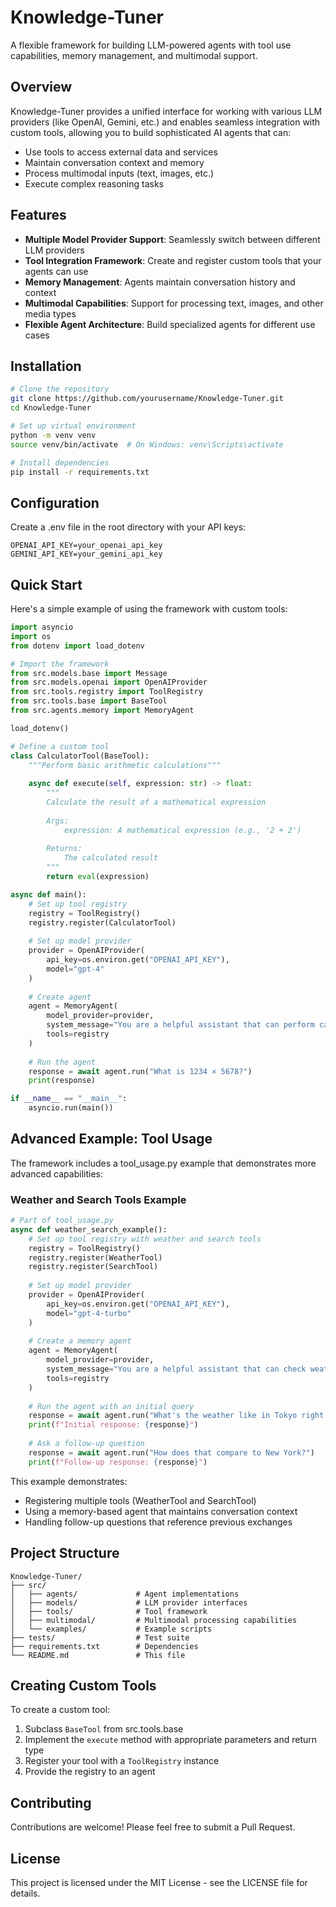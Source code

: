 # Knowledge-Tuner

A flexible framework for building LLM-powered agents with tool use capabilities, memory management, and multimodal support.

## Overview

Knowledge-Tuner provides a unified interface for working with various LLM providers (like OpenAI, Gemini, etc.) and enables seamless integration with custom tools, allowing you to build sophisticated AI agents that can:

- Use tools to access external data and services
- Maintain conversation context and memory
- Process multimodal inputs (text, images, etc.)
- Execute complex reasoning tasks

## Features

- **Multiple Model Provider Support**: Seamlessly switch between different LLM providers
- **Tool Integration Framework**: Create and register custom tools that your agents can use
- **Memory Management**: Agents maintain conversation history and context
- **Multimodal Capabilities**: Support for processing text, images, and other media types
- **Flexible Agent Architecture**: Build specialized agents for different use cases

## Installation

```bash
# Clone the repository
git clone https://github.com/yourusername/Knowledge-Tuner.git
cd Knowledge-Tuner

# Set up virtual environment
python -m venv venv
source venv/bin/activate  # On Windows: venv\Scripts\activate

# Install dependencies
pip install -r requirements.txt
```

## Configuration

Create a .env file in the root directory with your API keys:

```
OPENAI_API_KEY=your_openai_api_key
GEMINI_API_KEY=your_gemini_api_key
```

## Quick Start

Here's a simple example of using the framework with custom tools:

```python
import asyncio
import os
from dotenv import load_dotenv

# Import the framework
from src.models.base import Message
from src.models.openai import OpenAIProvider
from src.tools.registry import ToolRegistry
from src.tools.base import BaseTool
from src.agents.memory import MemoryAgent

load_dotenv()

# Define a custom tool
class CalculatorTool(BaseTool):
    """Perform basic arithmetic calculations"""
    
    async def execute(self, expression: str) -> float:
        """
        Calculate the result of a mathematical expression
        
        Args:
            expression: A mathematical expression (e.g., '2 + 2')
            
        Returns:
            The calculated result
        """
        return eval(expression)

async def main():
    # Set up tool registry
    registry = ToolRegistry()
    registry.register(CalculatorTool)
    
    # Set up model provider
    provider = OpenAIProvider(
        api_key=os.environ.get("OPENAI_API_KEY"),
        model="gpt-4"
    )
    
    # Create agent
    agent = MemoryAgent(
        model_provider=provider,
        system_message="You are a helpful assistant that can perform calculations.",
        tools=registry
    )
    
    # Run the agent
    response = await agent.run("What is 1234 × 5678?")
    print(response)

if __name__ == "__main__":
    asyncio.run(main())
```

## Advanced Example: Tool Usage

The framework includes a tool_usage.py example that demonstrates more advanced capabilities:

### Weather and Search Tools Example

```python
# Part of tool_usage.py
async def weather_search_example():
    # Set up tool registry with weather and search tools
    registry = ToolRegistry()
    registry.register(WeatherTool)
    registry.register(SearchTool)
    
    # Set up model provider
    provider = OpenAIProvider(
        api_key=os.environ.get("OPENAI_API_KEY"),
        model="gpt-4-turbo"
    )
    
    # Create a memory agent
    agent = MemoryAgent(
        model_provider=provider,
        system_message="You are a helpful assistant that can check weather and search for information.",
        tools=registry
    )
    
    # Run the agent with an initial query
    response = await agent.run("What's the weather like in Tokyo right now?")
    print(f"Initial response: {response}")
    
    # Ask a follow-up question
    response = await agent.run("How does that compare to New York?")
    print(f"Follow-up response: {response}")
```

This example demonstrates:
- Registering multiple tools (WeatherTool and SearchTool)
- Using a memory-based agent that maintains conversation context
- Handling follow-up questions that reference previous exchanges

## Project Structure

```
Knowledge-Tuner/
├── src/
│   ├── agents/             # Agent implementations
│   ├── models/             # LLM provider interfaces
│   ├── tools/              # Tool framework
│   ├── multimodal/         # Multimodal processing capabilities
│   └── examples/           # Example scripts
├── tests/                  # Test suite
├── requirements.txt        # Dependencies
└── README.md               # This file
```

## Creating Custom Tools

To create a custom tool:

1. Subclass `BaseTool` from src.tools.base
2. Implement the `execute` method with appropriate parameters and return type
3. Register your tool with a `ToolRegistry` instance
4. Provide the registry to an agent

## Contributing

Contributions are welcome! Please feel free to submit a Pull Request.

## License

This project is licensed under the MIT License - see the LICENSE file for details.